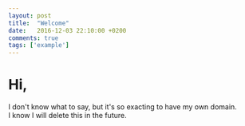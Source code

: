 ```yaml
---
layout: post
title:  "Welcome"
date:   2016-12-03 22:10:00 +0200
comments: true
tags: ['example']
---
```


# Hi,  
I don't know what to say, but it's so exacting to have my own domain.  
I know I will delete this in the future. 

